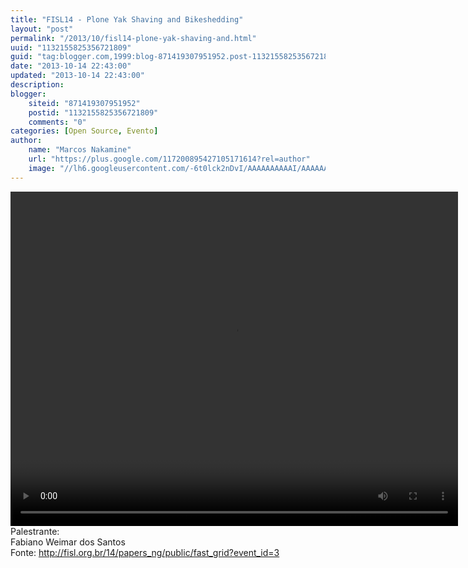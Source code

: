 ```yaml
---
title: "FISL14 - Plone Yak Shaving and Bikeshedding"
layout: "post"
permalink: "/2013/10/fisl14-plone-yak-shaving-and.html"
uuid: "1132155825356721809"
guid: "tag:blogger.com,1999:blog-871419307951952.post-1132155825356721809"
date: "2013-10-14 22:43:00"
updated: "2013-10-14 22:43:00"
description: 
blogger:
    siteid: "871419307951952"
    postid: "1132155825356721809"
    comments: "0"
categories: [Open Source, Evento]
author: 
    name: "Marcos Nakamine"
    url: "https://plus.google.com/117200895427105171614?rel=author"
    image: "//lh6.googleusercontent.com/-6t0lck2nDvI/AAAAAAAAAAI/AAAAAAAAOBw/_9ON3AiIr48/s32-c/photo.jpg"
---
```


<div class="css-full-post-content js-full-post-content">
<video controls="" height="535" width="716"><source src="http://hemingway.softwarelivre.org/fisl14/high/40a/sala40a-high-201307051100.ogg"></source>Your browser does not support the video tag.</video>Palestrante:<br>Fabiano Weimar dos Santos<br>Fonte: <a href="http://fisl.org.br/14/papers_ng/public/fast_grid?event_id=3">http://fisl.org.br/14/papers_ng/public/fast_grid?event_id=3</a>
</div>
